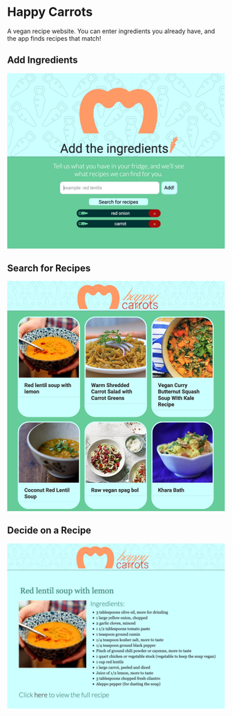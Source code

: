 # Happy Carrots

A vegan recipe website. You can enter ingredients you already have, and the app finds recipes that match!

## Add Ingredients
![Happy Carrots Homepage](https://raw.githubusercontent.com/olhadanylchenko/happycarrots/master/screenshot1.png)

## Search for Recipes
![Happy Carrots Search Page](https://raw.githubusercontent.com/olhadanylchenko/happycarrots/master/screenshot2.png)

## Decide on a Recipe
![Happy Carrots Recipe Detail Page](https://raw.githubusercontent.com/olhadanylchenko/happycarrots/master/screenshot3.png)
